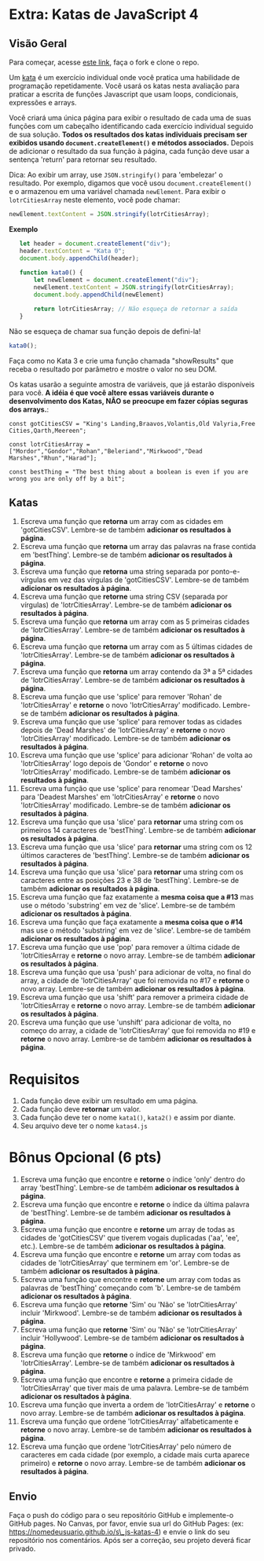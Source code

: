# Extra: Katas de JavaScript 4

## Visão Geral

Para começar, acesse [este link](https://gitlab.com/kenzie-academy-brasil/se/fe/getting-started-with-javascript/s_js-katas-4), faça o fork e clone o repo.


Um [kata](https://en.wikipedia.org/wiki/Kata_(programming)) é um exercício individual onde você pratica uma habilidade de programação repetidamente. Você usará os katas nesta avaliação para praticar a escrita de funções Javascript que usam loops, condicionais, expressões e arrays.

Você criará uma única página para exibir o resultado de cada uma de suas funções com um cabeçalho identificando cada exercício individual seguido de sua solução. **Todos os resultados dos katas individuais precisam ser exibidos usando `document.createElement()` e métodos associados.** Depois de adicionar o resultado da sua função à página, cada função deve usar a sentença 'return' para retornar seu resultado.


Dica: Ao exibir um array, use `JSON.stringify()` para 'embelezar' o resultado. Por exemplo, digamos que você usou `document.createElement()` e o armazenou em uma variável chamada `newElement`. Para exibir o `lotrCitiesArray` neste elemento, você pode chamar:

```js
newElement.textContent = JSON.stringify(lotrCitiesArray);
```

**Exemplo**

```js
   let header = document.createElement("div");
   header.textContent = "Kata 0";
   document.body.appendChild(header);
 
   function kata0() {
       let newElement = document.createElement("div");
       newElement.textContent = JSON.stringify(lotrCitiesArray);
       document.body.appendChild(newElement)

       return lotrCitiesArray; // Não esqueça de retornar a saída
   }
``` 

Não se esqueça de chamar sua função depois de defini-la!

```js
kata0();
```

Faça como no Kata 3 e crie uma função chamada "showResults" que receba o resultado por parâmetro e mostre o valor no seu DOM.

Os katas usarão a seguinte amostra de variáveis, que já estarão disponíveis para você. **A idéia é que você altere essas variáveis durante o desenvolvimento dos Katas, NÃO se preocupe em fazer cópias seguras dos arrays.**:

`const gotCitiesCSV = "King's Landing,Braavos,Volantis,Old Valyria,Free Cities,Qarth,Meereen";`

`const lotrCitiesArray = ["Mordor","Gondor","Rohan","Beleriand","Mirkwood","Dead Marshes","Rhun","Harad"];`

`const bestThing = "The best thing about a boolean is even if you are wrong you are only off by a bit";`

## Katas

1. Escreva uma função que **retorna** um array com as cidades em 'gotCitiesCSV'. Lembre-se de também **adicionar os resultados à página**.
2. Escreva uma função que **retorna** um array das palavras na frase contida em 'bestThing'. Lembre-se de também **adicionar os resultados à página**.
3. Escreva uma função que **retorna** uma string separada por ponto-e-vírgulas em vez das vírgulas de 'gotCitiesCSV'. Lembre-se de também **adicionar os resultados à página**.
4. Escreva uma função que **retorne** uma string CSV (separada por vírgulas) de 'lotrCitiesArray'. Lembre-se de também **adicionar os resultados à página**.
5. Escreva uma função que **retorna** um array com as 5 primeiras cidades de 'lotrCitiesArray'. Lembre-se de também **adicionar os resultados à página**.
6. Escreva uma função que **retorna** um array com as 5 últimas cidades de 'lotrCitiesArray'. Lembre-se de também **adicionar os resultados à página**.
7. Escreva uma função que **retorna** um array contendo da 3ª a 5ª cidades de 'lotrCitiesArray'. Lembre-se de também **adicionar os resultados à página**.
8. Escreva uma função que use 'splice' para remover 'Rohan' de 'lotrCitiesArray' e **retorne** o novo 'lotrCitiesArray' modificado. Lembre-se de também **adicionar os resultados à página**.
9. Escreva uma função que use 'splice' para remover todas as cidades depois de 'Dead Marshes' de 'lotrCitiesArray' e **retorne** o novo 'lotrCitiesArray' modificado. Lembre-se de também **adicionar os resultados à página**.
10. Escreva uma função que use 'splice' para adicionar 'Rohan' de volta ao 'lotrCitiesArray' logo depois de 'Gondor' e **retorne** o novo 'lotrCitiesArray' modificado. Lembre-se de também **adicionar os resultados à página**.
11. Escreva uma função que use 'splice' para renomear 'Dead Marshes' para 'Deadest Marshes' em 'lotrCitiesArray' e **retorne** o novo 'lotrCitiesArray' modificado. Lembre-se de também **adicionar os resultados à página**.
12. Escreva uma função que usa 'slice' para **retornar** uma string com os primeiros 14 caracteres de 'bestThing'.  Lembre-se de também **adicionar os resultados à página**.
13. Escreva uma função que usa 'slice' para **retornar** uma string com os 12 últimos caracteres de 'bestThing'. Lembre-se de também **adicionar os resultados à página**.
14. Escreva uma função que usa 'slice' para **retornar** uma string com os caracteres entre as posições 23 e 38 de 'bestThing'. Lembre-se de também **adicionar os resultados à página**.
15. Escreva uma função que faz exatamente a **mesma coisa que a #13** mas use o método 'substring' em vez de 'slice'. Lembre-se de também **adicionar os resultados à página**.
16. Escreva uma função que faça exatamente a **mesma coisa que o #14** mas use o método 'substring' em vez de 'slice'. Lembre-se de também **adicionar os resultados à página**.
17. Escreva uma função que use 'pop' para remover a última cidade de 'lotrCitiesArray e **retorne** o novo array. Lembre-se de também **adicionar os resultados à página**.
18. Escreva uma função que usa 'push' para adicionar de volta, no final do array, a cidade de 'lotrCitiesArray' que foi removida no #17 e **retorne** o novo array. Lembre-se de também **adicionar os resultados à página**.
19. Escreva uma função que usa 'shift' para remover a primeira cidade de 'lotrCitiesArray e **retorne** o novo array. Lembre-se de também **adicionar os resultados à página**.
20. Escreva uma função que use 'unshift' para adicionar de volta, no começo do array, a cidade de 'lotrCitiesArray' que foi removida no #19 e **retorne** o novo array. Lembre-se de também **adicionar os resultados à página**.

# Requisitos

1. Cada função deve exibir um resultado em uma página.
2. Cada função deve **retornar** um valor.
3. Cada função deve ter o nome `kata1()`, `kata2()` e assim por diante.
4. Seu arquivo deve ter o nome `katas4.js`

# Bônus Opcional (6 pts)

1. Escreva uma função que encontre e **retorne** o índice 'only' dentro do array 'bestThing'. Lembre-se de também **adicionar os resultados à página**.
2. Escreva uma função que encontre e **retorne** o índice da última palavra de 'bestThing'. Lembre-se de também **adicionar os resultados à página**.
3. Escreva uma função que encontre e **retorne** um array de todas as cidades de 'gotCitiesCSV' que tiverem vogais duplicadas ('aa', 'ee', etc.). Lembre-se de também **adicionar os resultados à página**.
4. Escreva uma função que encontre e **retorne** um array com todas as cidades de 'lotrCitiesArray' que terminem em 'or'. Lembre-se de também **adicionar os resultados à página**.
5. Escreva uma função que encontre e **retorne** um array com todas as palavras de 'bestThing' começando com 'b'. Lembre-se de também **adicionar os resultados à página**.
6. Escreva uma função que **retorne** 'Sim' ou 'Não' se 'lotrCitiesArray' incluir 'Mirkwood'. Lembre-se de também **adicionar os resultados à página**.
7. Escreva uma função que **retorne** 'Sim' ou 'Não' se 'lotrCitiesArray' incluir 'Hollywood'. Lembre-se de também **adicionar os resultados à página**.
8. Escreva uma função que **retorne** o índice de 'Mirkwood' em 'lotrCitiesArray'. Lembre-se de também **adicionar os resultados à página**.
9. Escreva uma função que encontre e **retorne** a primeira cidade de 'lotrCitiesArray' que tiver mais de uma palavra. Lembre-se de também **adicionar os resultados à página**.
10. Escreva uma função que inverta a ordem de 'lotrCitiesArray' e **retorne** o novo array. Lembre-se de também **adicionar os resultados à página**.
11. Escreva uma função que ordene 'lotrCitiesArray' alfabeticamente e **retorne** o novo array. Lembre-se de também **adicionar os resultados à página**.
12. Escreva uma função que ordene 'lotrCitiesArray' pelo número de caracteres em cada cidade (por exemplo, a cidade mais curta aparece primeiro) e **retorne** o novo array. Lembre-se de também **adicionar os resultados à página**.

## Envio

Faça o push do código para o seu repositório GitHub e implemente-o GitHub pages. No Canvas, por favor, envie sua url do GitHub Pages: (ex: https://nomedeusuario.github.io/s\_js-katas-4) e envie o link do seu repositório nos comentários. Após ser a correção, seu projeto deverá ficar privado.
